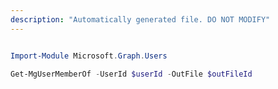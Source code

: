```yaml
---
description: "Automatically generated file. DO NOT MODIFY"
---
```


```powershell

Import-Module Microsoft.Graph.Users

Get-MgUserMemberOf -UserId $userId -OutFile $outFileId

```